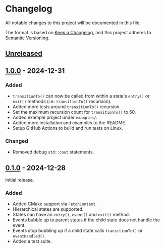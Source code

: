 # Changelog

All notable changes to this project will be documented in this file.

The format is based on [Keep a Changelog](https://keepachangelog.com/en/1.1.0/),
and this project adheres to [Semantic Versioning](https://semver.org/spec/v2.0.0.html).

## [Unreleased]

## [1.0.0] - 2024-12-31

### Added

- `transitionTo()` can now be called from within a state's `entry()` or `exit()` methods (i.e. `transitionTo()` recursion).
- Added more tests around `transitionTo()` recursion.
- Set the maximum recursion count for `transitionTo()` to 50.
- Added example project under `examples/`.
- Added more installation and examples to the README.
- Setup GitHub Actions to build and run tests on Linux.

### Changed

- Removed debug `std::cout` statements.

## [0.1.0] - 2024-12-28

Initial release.

### Added

- Added CMake support via `FetchContent`.
- Hierarchical states are supported.
- States can have an `entry()`, `event()` and `exit()` method.
- Events bubble up to parent states if the child state does not handle the event.
- Events stop bubbling up if a child state calls `transitionTo()` or `eventHandled()`.
- Added a test suite.

[unreleased]: https://github.com/gbmhunter/NinjaHSM/compare/v1.0.0...HEAD
[1.0.0]: https://github.com/gbmhunter/NinjaHSM/compare/v0.1.0...v1.0.0
[0.1.0]: https://github.com/gbmhunter/NinjaHSM/releases/tag/v0.1.0

